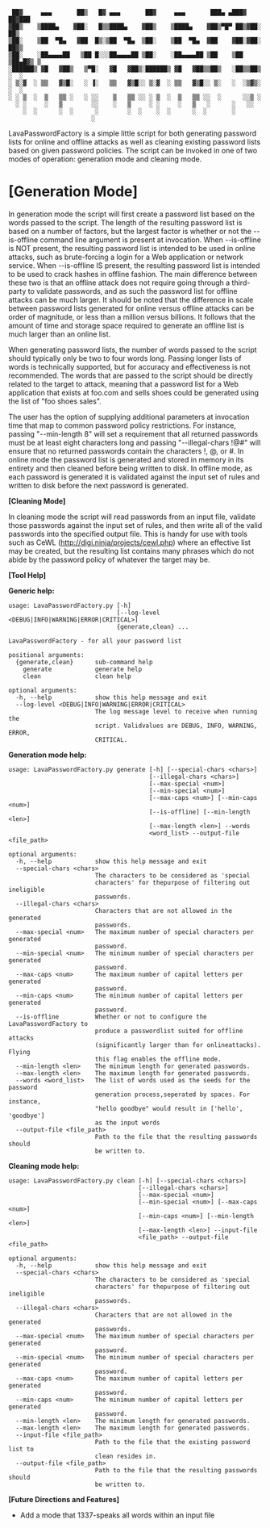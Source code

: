      ██▓     ▄▄▄       ██▒   █▓ ▄▄▄       ██▓     ▄▄▄       ███▄ ▄███▓ ██▓███
    ▓██▒    ▒████▄    ▓██░   █▒▒████▄    ▓██▒    ▒████▄    ▓██▒▀█▀ ██▒▓██░  ██▒
    ▒██░    ▒██  ▀█▄   ▓██  █▒░▒██  ▀█▄  ▒██░    ▒██  ▀█▄  ▓██    ▓██░▓██░ ██▓▒
    ▒██░    ░██▄▄▄▄██   ▒██ █░░░██▄▄▄▄██ ▒██░    ░██▄▄▄▄██ ▒██    ▒██ ▒██▄█▓▒ ▒
    ░██████▒ ▓█   ▓██▒   ▒▀█░   ▓█   ▓██▒░██████▒ ▓█   ▓██▒▒██▒   ░██▒▒██▒ ░  ░
    ░ ▒░▓  ░ ▒▒   ▓▒█░   ░ ▐░   ▒▒   ▓▒█░░ ▒░▓  ░ ▒▒   ▓▒█░░ ▒░   ░  ░▒▓▒░ ░  ░
    ░ ░ ▒  ░  ▒   ▒▒ ░   ░ ░░    ▒   ▒▒ ░░ ░ ▒  ░  ▒   ▒▒ ░░  ░      ░░▒ ░
      ░ ░     ░   ▒        ░░    ░   ▒     ░ ░     ░   ▒   ░      ░   ░░
        ░  ░      ░  ░      ░        ░  ░    ░  ░      ░  ░       ░
                           ░

LavaPasswordFactory is a simple little script for both generating password lists for online and offline attacks as well as cleaning existing password lists based on given password policies. The script can be invoked in one of two modes of operation: generation mode and cleaning mode.


**[Generation Mode]**
========


In generation mode the script will first create a password list based on the words passed to the script. The length of the resulting password list is based on a number of factors, but the largest factor is whether or not the --is-offline command line argument is present at invocation. When --is-offline is NOT present, the resulting password list is intended to be used in online attacks, such as brute-forcing a login for a Web application or network service. When --is-offline IS present, the resulting password list is intended to be used to crack hashes in offline fashion. The main difference between these two is that an offline attack does not require going through a third-party to validate passwords, and as such the password list for offline attacks can be much larger. It should be noted that the difference in scale between password lists generated for online versus offline attacks can be order of magnitude, or less than a million versus billions. It follows that the amount of time and storage space required to generate an offline list is much larger than an online list.

When generating password lists, the number of words passed to the script should typically only be two to four words long. Passing longer lists of words is technically supported, but for accuracy and effectiveness is not recommended. The words that are passed to the script should be directly related to the target to attack, meaning that a password list for a Web application that exists at foo.com and sells shoes could be generated using the list of "foo shoes sales".

The user has the option of supplying additional parameters at invocation time that map to common password policy restrictions. For instance, passing "--min-length 8" will set a requirement that all returned passwords must be at least eight characters long and passing "--illegal-chars !@#" will ensure that no returned passwords contain the characters !, @, or #. In online mode the password list is generated and stored in memory in its entirety and then cleaned before being written to disk. In offline mode, as each password is generated it is validated against the input set of rules and written to disk before the next password is generated.


**[Cleaning Mode]**


In cleaning mode the script will read passwords from an input file, validate those passwords against the input set of rules, and then write all of the valid passwords into the specified output file. This is handy for use with tools such as CeWL (http://digi.ninja/projects/cewl.php) where an effective list may be created, but the resulting list contains many phrases which do not abide by the password policy of whatever the target may be.


**[Tool Help]**


**Generic help:**

    usage: LavaPasswordFactory.py [-h]
                                  [--log-level <DEBUG|INFO|WARNING|ERROR|CRITICAL>]
                                  {generate,clean} ...

    LavaPasswordFactory - for all your password list

    positional arguments:
      {generate,clean}      sub-command help
        generate            generate help
        clean               clean help

    optional arguments:
      -h, --help            show this help message and exit
      --log-level <DEBUG|INFO|WARNING|ERROR|CRITICAL>
                            The log message level to receive when running the
                            script. Validvalues are DEBUG, INFO, WARNING, ERROR,
                            CRITICAL.

**Generation mode help:**

    usage: LavaPasswordFactory.py generate [-h] [--special-chars <chars>]
                                           [--illegal-chars <chars>]
                                           [--max-special <num>]
                                           [--min-special <num>]
                                           [--max-caps <num>] [--min-caps <num>]
                                           [--is-offline] [--min-length <len>]
                                           [--max-length <len>] --words
                                           <word_list> --output-file <file_path>

    optional arguments:
      -h, --help            show this help message and exit
      --special-chars <chars>
                            The characters to be considered as 'special
                            characters' for thepurpose of filtering out ineligible
                            passwords.
      --illegal-chars <chars>
                            Characters that are not allowed in the generated
                            passwords.
      --max-special <num>   The maximum number of special characters per generated
                            password.
      --min-special <num>   The minimum number of special characters per generated
                            password.
      --max-caps <num>      The maximum number of capital letters per generated
                            password.
      --min-caps <num>      The minimum number of capital letters per generated
                            password.
      --is-offline          Whether or not to configure the LavaPasswordFactory to
                            produce a passwordlist suited for offline attacks
                            (significantly larger than for onlineattacks). Flying
                            this flag enables the offline mode.
      --min-length <len>    The minimum length for generated passwords.
      --max-length <len>    The maximum length for generated passwords.
      --words <word_list>   The list of words used as the seeds for the password
                            generation process,seperated by spaces. For instance,
                            "hello goodbye" would result in ['hello', 'goodbye']
                            as the input words
      --output-file <file_path>
                            Path to the file that the resulting passwords should
                            be written to.      

**Cleaning mode help:**

    usage: LavaPasswordFactory.py clean [-h] [--special-chars <chars>]
                                        [--illegal-chars <chars>]
                                        [--max-special <num>]
                                        [--min-special <num>] [--max-caps <num>]
                                        [--min-caps <num>] [--min-length <len>]
                                        [--max-length <len>] --input-file
                                        <file_path> --output-file <file_path>

    optional arguments:
      -h, --help            show this help message and exit
      --special-chars <chars>
                            The characters to be considered as 'special
                            characters' for thepurpose of filtering out ineligible
                            passwords.
      --illegal-chars <chars>
                            Characters that are not allowed in the generated
                            passwords.
      --max-special <num>   The maximum number of special characters per generated
                            password.
      --min-special <num>   The minimum number of special characters per generated
                            password.
      --max-caps <num>      The maximum number of capital letters per generated
                            password.
      --min-caps <num>      The minimum number of capital letters per generated
                            password.
      --min-length <len>    The minimum length for generated passwords.
      --max-length <len>    The maximum length for generated passwords.
      --input-file <file_path>
                            Path to the file that the existing password list to
                            clean resides in.
      --output-file <file_path>
                            Path to the file that the resulting passwords should
                            be written to.


**[Future Directions and Features]**


- Add a mode that 1337-speaks all words within an input file
